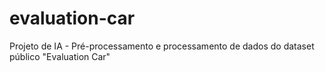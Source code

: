 # evaluation-car
Projeto de IA - Pré-processamento e processamento de dados do dataset público "Evaluation Car"
